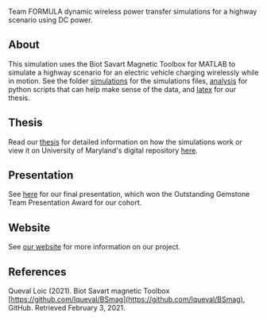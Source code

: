 Team FORMULA dynamic wireless power transfer simulations for a highway scenario using DC power.

## About
This simulation uses the Biot Savart Magnetic Toolbox for MATLAB to simulate a highway scenario for an electric vehicle charging wirelessly while in motion.  See the folder [simulations](https://github.com/katherinekemp/TeamFORMULA/tree/main/simulations) for the simulations files, [analysis](https://github.com/katherinekemp/TeamFORMULA/tree/main/analysis) for python scripts that can help make sense of the data, and [latex](https://github.com/katherinekemp/TeamFORMULA/tree/main/latex) for our thesis.

## Thesis
Read our [thesis](https://github.com/katherinekemp/TeamFORMULA/blob/main/thesis.pdf) for detailed information on how the simulations work or view it on University of Maryland's digital repository [here](https://drum.lib.umd.edu/handle/1903/27070).

## Presentation
See [here](https://gemstone.umd.edu/sites/default/files/2021-06/FORMULA.mp4) for our final presentation, which won the Outstanding Gemstone Team Presentation Award for our cohort.

## Website
See [our website](https://gemstoneformula.weebly.com/) for more information on our project.

## References
Queval Loic (2021). Biot Savart magnetic Toolbox [https://github.com/lqueval/BSmag](https://github.com/lqueval/BSmag), GitHub. Retrieved February 3, 2021.

